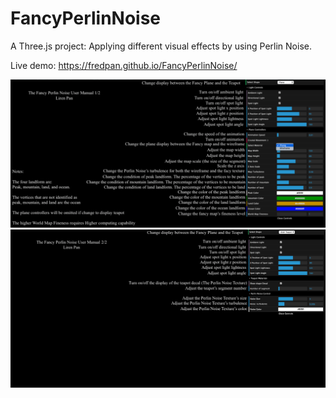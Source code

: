 # FancyPerlinNoise
A Three.js project: Applying different visual effects by using Perlin Noise.

Live demo: https://fredpan.github.io/FancyPerlinNoise/

![user manual 1](https://github.com/fredpan/FancyPerlinNoise/blob/master/fancyPerlinNoiseMap_UserManul_1_2.png)
![user manual 2](https://github.com/fredpan/FancyPerlinNoise/blob/master/fancyPerlinNoiseMap_UserManul_2_2.png)
